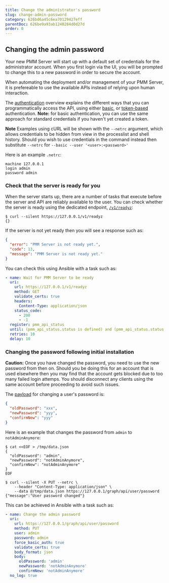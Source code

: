 ```yaml
---
title: Change the administrator's password
slug: change-admin-password
category: 626bd6a45c6ea70129427eff
parentDoc: 626be9a93ab1240284d0d27d
order: 0
---
```


## Changing the admin password

Your new PMM Server will start up with a default set of credentials for the administrator account. When you first login via the UI, you will be prompted to change this to a new password in order to secure the account.

When automating the deployment and/or management of your PMM Server, it is prefereable to use the available APIs instead of relying upon human interaction.

The [authentication](authentication) overview explains the different ways that you can programmatically access the API, using either [basic](authentication#basic-http-authentication), or [token-based](authentication#bearer-authentication) authentication. **Note:** for basic authentication, you can use the same approach for standard credentials if you haven't yet created a token.

**Note** Examples using cURL will be shown with the `--netrc` argument, which allows credentials to be hidden from view in the processlist and shell history. Should you wish to use credentials in the command instead then substitute `--netrc` for `--basic --user '<user>:<password>'`

Here is an example `.netrc`:
```
machine 127.0.0.1
login admin
password admin
```

### Check that the server is ready for you

When the server starts up, there are a number of tasks that execute before the server and API are reliably available to the user. You can check whether the server is ready using the dedicated endpoint, [`/v1/readyz`](https://percona-pmm.readme.io/reference/readiness):

```shell
$ curl --silent https://127.0.0.1/v1/readyz
{}
```

If the server is not yet ready then you will see a response such as:
```json
{
  "error": "PMM Server is not ready yet.",
  "code": 13,
  "message": "PMM Server is not ready yet."
}
```

You can check this using Ansible with a task such as:
```yaml
- name: Wait for PMM Server to be ready
  uri:
    url: https://127.0.0.1/v1/readyz
    method: GET
    validate_certs: true
    headers:
      Content-Type: application/json
    status_code:
      - 200
      - -1
  register: pmm_api_status
  until: (pmm_api_status.status is defined) and (pmm_api_status.status == 200)
  retries: 10
  delay: 10
```

### Changing the password following initial installation

**Caution:** Once you have changed the password, you need to use the new password from then on. Should you be doing this for an account that is used elsewhere then you may find that the account gets blocked due to too many failed login attemps. You should disconnect any clients using the same account before proceeding to avoid such issues.

The [payload](https://grafana.com/docs/grafana/latest/http_api/user/#change-password) for changing a user's password is:
```json
{
  "oldPassword": "xxx",
  "newPassword": "yyy",
  "confirmNew": "yyy"
}
```

Here is an example that changes the password from `admin` to `notAdminAnymore`:
```shell
$ cat <<EOF > /tmp/data.json
{
  "oldPassword": "admin",
  "newPassword": "notAdminAnymore",
  "confirmNew": "notAdminAnymore"
}
EOF

$ curl --silent -X PUT --netrc \
    --header "Content-Type: application/json" \
    --data @/tmp/data.json https://127.0.0.1/graph/api/user/password
{"message":"User password changed"}
```

This can be achieved in Ansible with a task such as:
```yaml
- name: Change the admin password
  uri:
    url: https://127.0.0.1/graph/api/user/password
    method: PUT
    user: admin
    password: admin
    force_basic_auth: true
    validate_certs: true
    body_format: json
    body:
      oldPassword: 'admin'
      newPassword: 'notAdminAnymore'
      confirmNew: 'notAdminAnymore'
  no_log: true
```
